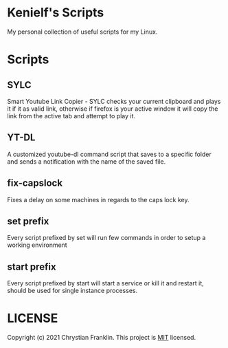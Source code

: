 # Kenielf's Scripts
My personal collection of useful scripts for my Linux.

# Scripts
## SYLC
Smart Youtube Link Copier - SYLC checks your current clipboard and plays it if it as valid link, otherwise if firefox is your active window it will copy the link from the active tab and attempt to play it.

## YT-DL
A customized youtube-dl command script that saves to a specific folder and sends a notification with the name of the saved file.

## fix-capslock
Fixes a delay on some machines in regards to the caps lock key.

## set prefix
Every script prefixed by set will run few commands in order to setup a working environment

## start prefix
Every script prefixed by start will start a service or kill it and restart it, should be used for single instance processes.

# LICENSE
Copyright (c) 2021 Chrystian Franklin. This project is [MIT](https://github.com/kenielf/Scripts/blob/main/LICENSE) licensed.
